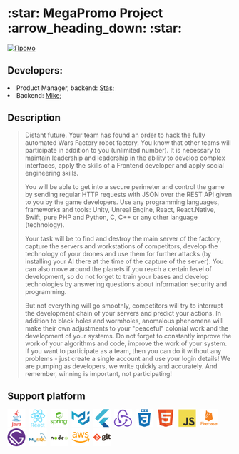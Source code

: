 <h1>:star: MegaPromo Project :arrow_heading_down:	 :star:	</h1>

[![Промо](https://hips.hearstapps.com/digitalspyuk.cdnds.net/16/36/1473073485-deadpool-shock-hands-to-face.gif)](https://www.youtube.com/watch?v=LX4IHfWa4z0)

<h2>Developers:</h2>
<li>Product Manager, backend: <a href="https://github.com/stasnorman" target="_blank">Stas</a>;</li>
<li>Backend: <a href="https://github.com/black6berry" target="_blank">Mike</a>;</li>

<h2>Description</h2>

> Distant future. Your team has found an order to hack the fully automated Wars Factory robot factory. You know that other teams will participate in addition to you (unlimited number). It is necessary to maintain leadership and leadership in the ability to develop complex interfaces, apply the skills of a Frontend developer and apply social engineering skills.
> 
> You will be able to get into a secure perimeter and control the game by sending regular HTTP requests with JSON over the REST API given to you by the game developers. Use any programming languages, frameworks and tools: Unity, Unreal Engine, React, React.Native, Swift, pure PHP and Python, C, C++ or any other language (technology).
>
> Your task will be to find and destroy the main server of the factory, capture the servers and workstations of competitors, develop the technology of your drones and use them for further attacks (by installing your AI there at the time of the capture of the server). You can also move around the planets if you reach a certain level of development, so do not forget to train your bases and develop technologies by answering questions about information security and programming.
>
> But not everything will go smoothly, competitors will try to interrupt the development chain of your servers and predict your actions. In addition to black holes and wormholes, anomalous phenomena will make their own adjustments to your "peaceful" colonial work and the development of your systems. Do not forget to constantly improve the work of your algorithms and code, improve the work of your system. If you want to participate as a team, then you can do it without any problems - just create a single account and use your login details! We are pumping as developers, we write quickly and accurately. And remember, winning is important, not participating!

<h2>Support platform</h2>
<div>
  <img src="https://github.com/devicons/devicon/blob/master/icons/java/java-original-wordmark.svg" title="Java" alt="Java" width="40" height="40"/>&nbsp;
  <img src="https://github.com/devicons/devicon/blob/master/icons/react/react-original-wordmark.svg" title="React" alt="React" width="40" height="40"/>&nbsp;
  <img src="https://github.com/devicons/devicon/blob/master/icons/spring/spring-original-wordmark.svg" title="Spring" alt="Spring" width="40" height="40"/>&nbsp;
  <img src="https://github.com/devicons/devicon/blob/master/icons/materialui/materialui-original.svg" title="Material UI" alt="Material UI" width="40" height="40"/>&nbsp;
  <img src="https://github.com/devicons/devicon/blob/master/icons/flutter/flutter-original.svg" title="Flutter" alt="Flutter" width="40" height="40"/>&nbsp;
  <img src="https://github.com/devicons/devicon/blob/master/icons/redux/redux-original.svg" title="Redux" alt="Redux " width="40" height="40"/>&nbsp;
  <img src="https://github.com/devicons/devicon/blob/master/icons/css3/css3-plain-wordmark.svg"  title="CSS3" alt="CSS" width="40" height="40"/>&nbsp;
  <img src="https://github.com/devicons/devicon/blob/master/icons/html5/html5-original.svg" title="HTML5" alt="HTML" width="40" height="40"/>&nbsp;
  <img src="https://github.com/devicons/devicon/blob/master/icons/javascript/javascript-original.svg" title="JavaScript" alt="JavaScript" width="40" height="40"/>&nbsp;
  <img src="https://github.com/devicons/devicon/blob/master/icons/firebase/firebase-plain-wordmark.svg" title="Firebase" alt="Firebase" width="40" height="40"/>&nbsp;
  <img src="https://github.com/devicons/devicon/blob/master/icons/gatsby/gatsby-original.svg" title="Gatsby"  alt="Gatsby" width="40" height="40"/>&nbsp;
  <img src="https://github.com/devicons/devicon/blob/master/icons/mysql/mysql-original-wordmark.svg" title="MySQL"  alt="MySQL" width="40" height="40"/>&nbsp;
  <img src="https://github.com/devicons/devicon/blob/master/icons/nodejs/nodejs-original-wordmark.svg" title="NodeJS" alt="NodeJS" width="40" height="40"/>&nbsp;
  <img src="https://github.com/devicons/devicon/blob/master/icons/amazonwebservices/amazonwebservices-plain-wordmark.svg" title="AWS" alt="AWS" width="40" height="40"/>&nbsp;
  <img src="https://github.com/devicons/devicon/blob/master/icons/git/git-original-wordmark.svg" title="Git" **alt="Git" width="40" height="40"/>
</div>
 
 
 

